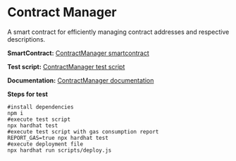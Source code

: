 # Contract Manager

A smart contract for efficiently managing contract addresses and respective descriptions.

**SmartContract:** [ContractManager smartcontract](https://github.com/Rakeally/contract_manager/blob/main/contracts/contractManager.sol)

**Test script:**  [ContractManager test script](https://github.com/Rakeally/contract_manager/blob/main/test/contractManagerTest.js)

**Documentation:** [ContractManager documentation](https://github.com/Rakeally/contract_manager/blob/main/documentation/contractManagerDoc.pdf)


**Steps for test**

```shell
#install dependencies
npm i
#execute test script
npx hardhat test
#execute test script with gas consumption report
REPORT_GAS=true npx hardhat test
#execute deployment file
npx hardhat run scripts/deploy.js
```
